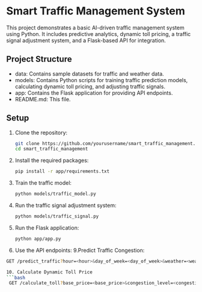 # Smart Traffic Management System

This project demonstrates a basic AI-driven traffic management system using Python. It includes predictive analytics, dynamic toll pricing, a traffic signal adjustment system, and a Flask-based API for integration.

## Project Structure

- data: Contains sample datasets for traffic and weather data.
- models: Contains Python scripts for training traffic prediction models, calculating dynamic toll pricing, and adjusting traffic signals.
- app: Contains the Flask application for providing API endpoints.
- README.md: This file.
 
## Setup

1. Clone the repository:
   ```bash
   git clone https://github.com/yourusername/smart_traffic_management.git
   cd smart_traffic_management

2. Install the required packages:
   ```bash
   pip install -r app/requirements.txt

4. Train the traffic model:
   ```bash
   python models/traffic_model.py

6. Run the traffic signal adjustment system:
   ```bash
   python models/traffic_signal.py

7. Run the Flask application:
   ```bash
   python app/app.py

8. Use the API endpoints:
9.Predict Traffic Congestion:
  ```bash
 GET /predict_traffic?hour=<hour>&day_of_week=<day_of_week>&weather=<weather>

10. Calculate Dynamic Toll Price
  ```bash
   GET /calculate_toll?base_price=<base_price>&congestion_level=<congestion_level>
